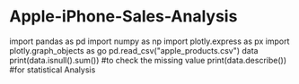 # Apple-iPhone-Sales-Analysis

import pandas as pd
import numpy as np
import plotly.express as px
import plotly.graph_objects as go
pd.read_csv("apple_products.csv")
data
print(data.isnull().sum())    #to check the missing value
print(data.describe())   #for statistical Analysis
